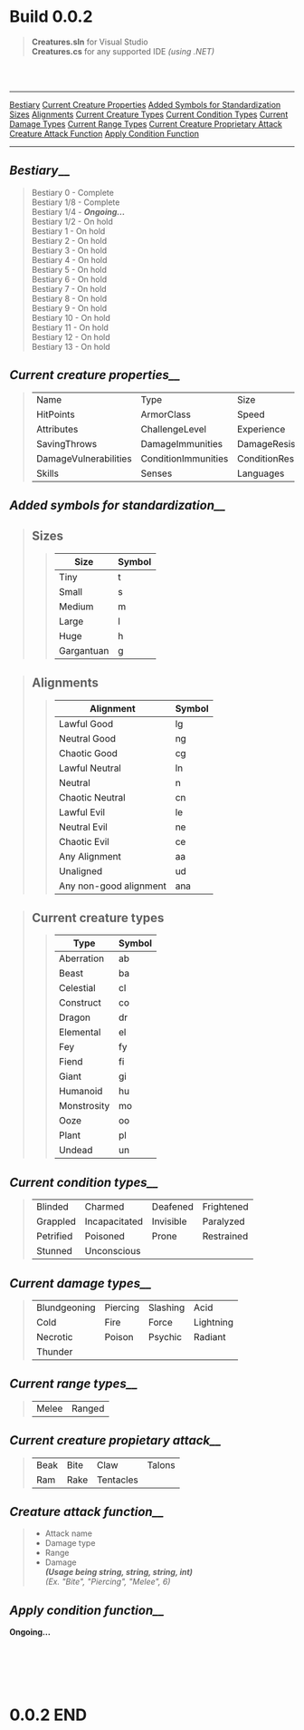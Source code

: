 # **Build 0.0.2**
> **Creatures.sln** for Visual Studio<br>
> **Creatures.cs** for any supported IDE *(using .NET)*<br>
<br>
<br>

___

[Bestiary](#bestiary)
[Current Creature Properties](#current-creature-properties)
[Added Symbols for Standardization](#added-symbols-for-standardization)
[Sizes](#sizes)
[Alignments](#alignments)
[Current Creature Types](#current-creature-types)
[Current Condition Types](#current-condition-types)
[Current Damage Types](#current-damage-types)
[Current Range Types](#current-range-types)
[Current Creature Proprietary Attack](#current-creature-proprietary-attack)
[Creature Attack Function](#creature-attack-function)
[Apply Condition Function](#apply-condition-function)


___


## ***Bestiary***__
> Bestiary 0 - Complete<br>
> Bestiary 1/8 - Complete<br>
> Bestiary 1/4 - ***Ongoing...***<br>
> Bestiary 1/2 - On hold<br>
> Bestiary 1 - On hold<br>
> Bestiary 2 - On hold<br>
> Bestiary 3 - On hold<br>
> Bestiary 4 - On hold<br>
> Bestiary 5 - On hold<br>
> Bestiary 6 - On hold<br>
> Bestiary 7 - On hold<br>
> Bestiary 8 - On hold<br>
> Bestiary 9 - On hold<br>
> Bestiary 10 - On hold<br>
> Bestiary 11 - On hold<br>
> Bestiary 12 - On hold<br>
> Bestiary 13 - On hold<br>


## ***Current creature properties__***
>|                           |                           |                           |                           |
>|---------------------------|---------------------------|---------------------------|---------------------------|
>| Name                      | Type                      | Size                      | Alignment                 |
>| HitPoints                 | ArmorClass                | Speed                     | Abilities                 |
>| Attributes                | ChallengeLevel            | Experience                | Reactions                 |
>| SavingThrows              | DamageImmunities          | DamageResistances         | Actions                   |
>| DamageVulnerabilities     | ConditionImmunities       | ConditionResistances      |                           |
>| Skills                    | Senses                    | Languages                 |                           |


## ***Added symbols for standardization__***

>## **Sizes**
>> | Size         | Symbol       |
>> |--------------|--------------|
>> | Tiny         |      t       |
>> | Small        |      s       |
>> | Medium       |      m       |
>> | Large        |      l       |
>> | Huge         |      h       |
>> | Gargantuan   |      g       |

>## **Alignments**
>> | Alignment             | Symbol       |
>> |-----------------------|--------------|
>> | Lawful Good           |      lg      |
>> | Neutral Good          |      ng      |
>> | Chaotic Good          |      cg      |
>> | Lawful Neutral        |      ln      |
>> | Neutral               |      n       |
>> | Chaotic Neutral       |      cn      |
>> | Lawful Evil           |      le      |
>> | Neutral Evil          |      ne      |
>> | Chaotic Evil          |      ce      |
>> | Any Alignment         |      aa      |
>> | Unaligned             |      ud      |
>> | Any non-good alignment|     ana      |

>## **Current creature types**
>> | Type                    | Symbol       |
>> |-------------------------|--------------|
>> | Aberration              |      ab      |
>> | Beast                   |      ba      |
>> | Celestial               |      cl      |
>> | Construct               |      co      |
>> | Dragon                  |      dr      |
>> | Elemental               |      el      |
>> | Fey                     |      fy      |
>> | Fiend                   |      fi      |
>> | Giant                   |      gi      |
>> | Humanoid                |      hu      |
>> | Monstrosity             |      mo      |
>> | Ooze                    |      oo      |
>> | Plant                   |      pl      |
>> | Undead                  |      un      |

## ***Current condition types__***
>|  |  |  |  |
>|--|--|--|--|
>| Blinded | Charmed | Deafened | Frightened |
>| Grappled| Incapacitated| Invisible | Paralyzed |
>| Petrified | Poisoned | Prone | Restrained |
>| Stunned | Unconscious | | |

## ***Current damage types__***
>| | | | |
>| -- | -- | -- | -- |
>| Blundgeoning | Piercing | Slashing | Acid |
>| Cold | Fire | Force | Lightning |
>| Necrotic | Poison | Psychic | Radiant |
>| Thunder| | | |  

## ***Current range types__***
>| | |
>|--|--|
>| Melee | Ranged |

## ***Current creature propietary attack__***
>| | | | |
>|--|--|--|--|
>| Beak | Bite | Claw | Talons |
>| Ram | Rake | Tentacles | |

## ***Creature attack function__***
>- Attack name
>- Damage type
>- Range
>- Damage<br>
>***(Usage being string, string, string, int)***<br>
> *(Ex. "Bite", "Piercing", "Melee", 6)*


## ***Apply condition function__***
**Ongoing...**

<br>
<br>
<br>
<br>

# **0.0.2 END**
